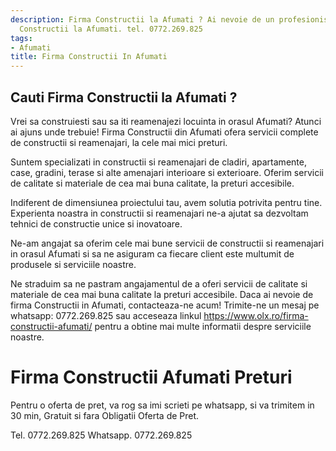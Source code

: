 ```yaml
---
description: Firma Constructii la Afumati ? Ai nevoie de un profesionist in Firma
  Constructii la Afumati. tel. 0772.269.825
tags:
- Afumati
title: Firma Constructii In Afumati
---
```



## Cauti Firma Constructii la Afumati ?


Vrei sa construiesti sau sa iti reamenajezi locuinta in orasul Afumati? Atunci ai ajuns unde trebuie! Firma Constructii din Afumati ofera servicii complete de constructii si reamenajari, la cele mai mici preturi. 

Suntem specializati in constructii si reamenajari de cladiri, apartamente, case, gradini, terase si alte amenajari interioare si exterioare. Oferim servicii de calitate si materiale de cea mai buna calitate, la preturi accesibile. 

Indiferent de dimensiunea proiectului tau, avem solutia potrivita pentru tine. Experienta noastra in constructii si reamenajari ne-a ajutat sa dezvoltam tehnici de constructie unice si inovatoare. 

Ne-am angajat sa oferim cele mai bune servicii de constructii si reamenajari in orasul Afumati si sa ne asiguram ca fiecare client este multumit de produsele si serviciile noastre. 

Ne straduim sa ne pastram angajamentul de a oferi servicii de calitate si materiale de cea mai buna calitate la preturi accesibile. Daca ai nevoie de firma Constructii in Afumati, contacteaza-ne acum! Trimite-ne un mesaj pe whatsapp: 0772.269.825 sau acceseaza linkul https://www.olx.ro/firma-constructii-afumati/ pentru a obtine mai multe informatii despre serviciile noastre.

# Firma Constructii Afumati Preturi
Pentru o oferta de pret, va rog sa imi scrieti pe whatsapp, si va trimitem in 30 min, Gratuit si fara Obligatii Oferta de Pret.

Tel. 0772.269.825
Whatsapp. 0772.269.825